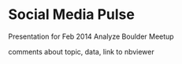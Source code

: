 # Social Media Pulse

Presentation for Feb 2014 Analyze Boulder Meetup

comments about topic, data, link to nbviewer 


